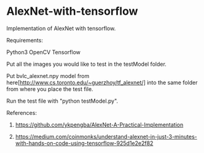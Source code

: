 # AlexNet-with-tensorflow


Implementation of AlexNet with tensorflow. 


Requirements:

Python3 
OpenCV
Tensorflow


Put all the images you would like to test in the testModel folder.

Put bvlc_alexnet.npy model from here[http://www.cs.toronto.edu/~guerzhoy/tf_alexnet/] into the same folder from where you place the test file.

Run the test file with "python testModel.py".

References:

1. https://github.com/ykpengba/AlexNet-A-Practical-Implementation

2. https://medium.com/coinmonks/understand-alexnet-in-just-3-minutes-with-hands-on-code-using-tensorflow-925d1e2e2f82



